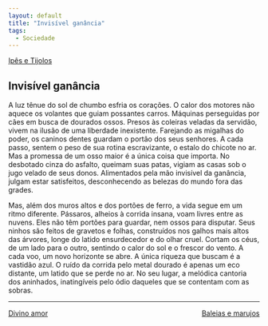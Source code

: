 ```yaml
---
layout: default
title: "Invisível ganância"
tags:
  - Sociedade
--- 
```




[Ipês e Tijolos](./)

## Invisível ganância

A luz tênue do sol de chumbo esfria os corações. O calor dos motores não aquece os volantes que guiam possantes carros. Máquinas perseguidas por cães em busca de dourados ossos. Presos às coleiras veladas da servidão, vivem na ilusão de uma liberdade inexistente. Farejando as migalhas do poder, os caninos dentes guardam o portão dos seus senhores. A cada passo, sentem o peso de sua rotina escravizante, o estalo do chicote no ar. Mas a promessa de um osso maior é a única coisa que importa. No desbotado cinza do asfalto, queimam suas patas, vigiam as casas sob o jugo velado de seus donos. Alimentados pela mão invisível da ganância, julgam estar satisfeitos, desconhecendo as belezas do mundo fora das grades.

Mas, além dos muros altos e dos portões de ferro, a vida segue em um ritmo diferente. Pássaros, alheios à corrida insana, voam livres entre as nuvens. Eles não têm portões para guardar, nem ossos para disputar. Seus ninhos são feitos de gravetos e folhas, construídos nos galhos mais altos das árvores, longe do latido ensurdecedor e do olhar cruel. Cortam os céus, de um lado para o outro, sentindo o calor do sol e o frescor do vento. A cada voo, um novo horizonte se abre. A única riqueza que buscam é a vastidão azul. O ruído da corrida pelo metal dourado é apenas um eco distante, um latido que se perde no ar. No seu lugar, a melódica cantoria dos aninhados, inatingíveis pelo ódio daqueles que se contentam com as sobras.

---

<div style="display: flex; justify-content: space-between;">
  <a href="./divino-amor.html">Divino amor</a>
  <a href="./baleias-e-marujos.html">Baleias e marujos</a>
</div>
